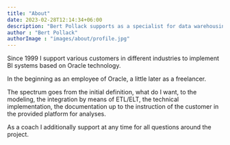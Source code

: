 ```yaml
---
title: "About"
date: 2023-02-28T12:14:34+06:00
description: "Bert Pollack supports as a specialist for data warehousing, BI systems and Oracle technologies various customers in different industries."
author : "Bert Pollack"
authorImage : "images/about/profile.jpg"
---
```


Since 1999 I support various customers in different industries to implement BI systems based on Oracle technology.

In the beginning as an employee of Oracle, a little later as a freelancer.

The spectrum goes from the initial definition, what do I want, to the modeling, the integration by means of ETL/ELT, the technical implementation, the documentation up to the instruction of the customer in the provided platform for analyses.

As a coach I additionally support at any time for all questions around the project.
